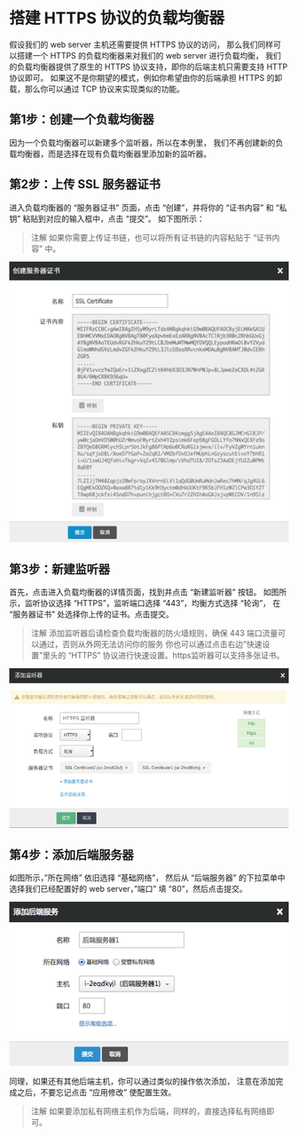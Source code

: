 ---
---

# 搭建 HTTPS 协议的负载均衡器

假设我们的 web server 主机还需要提供 HTTPS 协议的访问， 那么我们同样可以搭建一个 HTTPS 的负载均衡器来对我们的 web server 进行负载均衡， 我们的负载均衡器提供了原生的 HTTPS 协议支持，即你的后端主机只需要支持 HTTP 协议即可。 如果这不是你期望的模式，例如你希望由你的后端承担 HTTPS 的卸载，那么你可以通过 TCP 协议来实现类似的功能。

## 第1步：创建一个负载均衡器

因为一个负载均衡器可以新建多个监听器，所以在本例里， 我们不再创建新的负载均衡器，而是选择在现有负载均衡器里添加新的监听器。

## 第2步：上传 SSL 服务器证书

进入负载均衡器的 “服务器证书” 页面，点击 “创建”，并将你的 “证书内容” 和 “私钥” 粘贴到对应的输入框中，点击 “提交”。 如下图所示：

> 注解
> 如果你需要上传证书链，也可以将所有证书链的内容粘贴于 “证书内容” 中。

[![](../_images/create_lb_server_cert.png)](_images/create_lb_server_cert.png)

## 第3步：新建监听器

首先，点击进入负载均衡器的详情页面，找到并点击 “新建监听器” 按钮。 如图所示，监听协议选择 “HTTPS”，监听端口选择 “443”，均衡方式选择 “轮询”， 在 “服务器证书” 处选择你上传的证书。点击提交。

> 注解
> 添加监听器后请检查负载均衡器的防火墙规则，确保 443 端口流量可以通过，否则从外网无法访问你的服务 你也可以通过点击右边”快速设置”里头的 “HTTPS” 协议进行快速设置。https监听器可以支持多张证书。

[![](../_images/create_https_listener.png)](_images/create_https_listener.png)

## 第4步：添加后端服务器

如图所示，”所在网络” 依旧选择 “基础网络”， 然后从 “后端服务器” 的下拉菜单中选择我们已经配置好的 web server，”端口” 填 “80”，然后点击提交。

![](../_images/add_http_backend-1569397203720.png)

同理，如果还有其他后端主机，你可以通过类似的操作依次添加， 注意在添加完成之后，不要忘记点击 “应用修改” 使配置生效。

> 注解
> 如果要添加私有网络主机作为后端，同样的，直接选择私有网络即可。